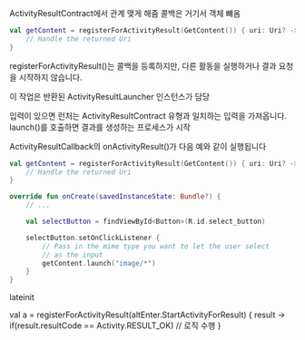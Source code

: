 ActivityResultContract에서 관계 맺게 해줌
콜백은 거기서 객체 뺴옴

```kotlin
val getContent = registerForActivityResult(GetContent()) { uri: Uri? ->
    // Handle the returned Uri
}
```

registerForActivityResult()는 콜백을 등록하지만, 다른 활동을 실행하거나 결과 요청을 시작하지 않습니다.

이 작업은 반환된 ActivityResultLauncher 인스턴스가 담당

입력이 있으면 런처는 ActivityResultContract 유형과 일치하는 입력을 가져옵니다. launch()를 호출하면 결과를 생성하는 프로세스가 시작

ActivityResultCallback의 onActivityResult()가 다음 예와 같이 실행됩니다
```kotlin
val getContent = registerForActivityResult(GetContent()) { uri: Uri? ->
    // Handle the returned Uri
}

override fun onCreate(savedInstanceState: Bundle?) {
    // ...

    val selectButton = findViewById<Button>(R.id.select_button)

    selectButton.setOnClickListener {
        // Pass in the mime type you want to let the user select
        // as the input
        getContent.launch("image/*")
    }
}
```

lateinit

val a = registerForActivityResult(altEnter.StartActivityForResult) { result ->
if(result.resultCode == Activity.RESULT_OK)
// 로직 수행
}